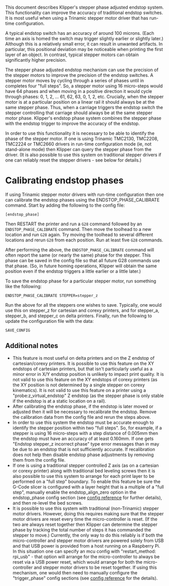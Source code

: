 This document describes Klipper's stepper phase adjusted endstop system. This
functionality can improve the accuracy of traditional endstop switches. It is
most useful when using a Trinamic stepper motor driver that has run-time
configuration.

A typical endstop switch has an accuracy of around 100 microns. (Each time an
axis is homed the switch may trigger slightly earlier or slightly later.)
Although this is a relatively small error, it can result in unwanted artifacts.
In particular, this positional deviation may be noticeable when printing the
first layer of an object. In contrast, typical stepper motors can obtain
significantly higher precision.

The stepper phase adjusted endstop mechanism can use the precision of the
stepper motors to improve the precision of the endstop switches. A stepper motor
moves by cycling through a series of phases until in completes four "full
steps". So, a stepper motor using 16 micro-steps would have 64 phases and when
moving in a positive direction it would cycle through phases: 0, 1, 2, ... 61,
62, 63, 0, 1, 2, etc. Crucially, when the stepper motor is at a particular
position on a linear rail it should always be at the same stepper phase. Thus,
when a carriage triggers the endstop switch the stepper controlling that
carriage should always be at the same stepper motor phase. Klipper's endstop
phase system combines the stepper phase with the endstop trigger to improve the
accuracy of the endstop.

In order to use this functionality it is necessary to be able to identify the
phase of the stepper motor. If one is using Trinamic TMC2130, TMC2208, TMC2224
or TMC2660 drivers in run-time configuration mode (ie, not stand-alone mode)
then Klipper can query the stepper phase from the driver. (It is also possible
to use this system on traditional stepper drivers if one can reliably reset the
stepper drivers - see below for details.)

# Calibrating endstop phases

If using Trinamic stepper motor drivers with run-time configuration then one can
calibrate the endstop phases using the ENDSTOP_PHASE_CALIBRATE command. Start by
adding the following to the config file:

```
[endstop_phase]
```

Then RESTART the printer and run a `G28` command followed by an
`ENDSTOP_PHASE_CALIBRATE` command. Then move the toolhead to a new location and
run `G28` again. Try moving the toolhead to several different locations and
rerun `G28` from each position. Run at least five `G28` commands.

After performing the above, the `ENDSTOP_PHASE_CALIBRATE` command will often
report the same (or nearly the same) phase for the stepper. This phase can be
saved in the config file so that all future G28 commands use that phase. (So, in
future homing operations, Klipper will obtain the same position even if the
endstop triggers a little earlier or a little later.)

To save the endstop phase for a particular stepper motor, run something like the
following:

```
ENDSTOP_PHASE_CALIBRATE STEPPER=stepper_z
```

Run the above for all the steppers one wishes to save. Typically, one would use
this on stepper_z for cartesian and corexy printers, and for stepper_a,
stepper_b, and stepper_c on delta printers. Finally, run the following to update
the configuration file with the data:

```
SAVE_CONFIG
```

## Additional notes

* This feature is most useful on delta printers and on the Z endstop of
cartesian/corexy printers. It is possible to use this feature on the XY
endstops of cartesian printers, but that isn't particularly useful as a minor
error in X/Y endstop position is unlikely to impact print quality. It is not
valid to use this feature on the XY endstops of corexy printers (as the XY
position is not determined by a single stepper on corexy kinematics). It is not
valid to use this feature on a printer using a "probe:z_virtual_endstop" Z
endstop (as the stepper phase is only stable if the endstop is at a static
location on a rail).
* After calibrating the endstop phase, if the endstop is later moved or adjusted
then it will be necessary to recalibrate the endstop. Remove the calibration
data from the config file and rerun the steps above.
* In order to use this system the endstop must be accurate enough to identify
the stepper position within two "full steps". So, for example, if a stepper is
using 16 micro-steps with a step distance of 0.005mm then the endstop must have
an accuracy of at least 0.160mm. If one gets "Endstop stepper_z incorrect phase"
type error messages than in may be due to an endstop that is not sufficiently
accurate. If recalibration does not help then disable endstop phase adjustments
by removing them from the config file.
* If one is using a traditional stepper controlled Z axis (as on a cartesian or
corexy printer) along with traditional bed leveling screws then it is also
possible to use this system to arrange for each print layer to be performed on a
"full step" boundary. To enable this feature be sure the G-Code slicer is
configured with a layer height that is a multiple of a "full step", manually
enable the endstop_align_zero option in the endstop_phase config section (see
[config reference](Config_Reference.md#endstop_phase) for further details), and
then re-level the bed screws.
* It is possible to use this system with traditional (non-Trinamic) stepper
motor drivers. However, doing this requires making sure that the stepper motor
drivers are reset every time the micro-controller is reset. (If the two are
always reset together then Klipper can determine the stepper phase by tracking
the total number of steps it has commanded the stepper to move.) Currently, the
only way to do this reliably is if both the micro-controller and stepper motor
drivers are powered solely from USB and that USB power is provided from a host
running on a Raspberry Pi. In this situation one can specify an mcu config with
"restart_method: rpi_usb" - that option will arrange for the micro-controller to
always be reset via a USB power reset, which would arrange for both the micro-
controller and stepper motor drivers to be reset together. If using this
mechanism, one would then need to manually configure the "trigger_phase" config
sections (see [config reference](Config_Reference.md#endstop_phase) for the
details).
